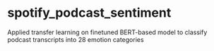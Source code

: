 # spotify_podcast_sentiment
Applied transfer learning on finetuned BERT-based model to classify podcast transcripts into 28 emotion categories
